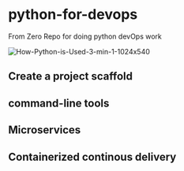 # python-for-devops
From Zero Repo for doing python devOps work


![How-Python-is-Used-3-min-1-1024x540](https://user-images.githubusercontent.com/41470324/202312569-d1ab830a-e708-4b26-b44f-767d1bd0cf52.jpg)

## Create a  project scaffold 

## command-line tools

## Microservices

## Containerized continous delivery
